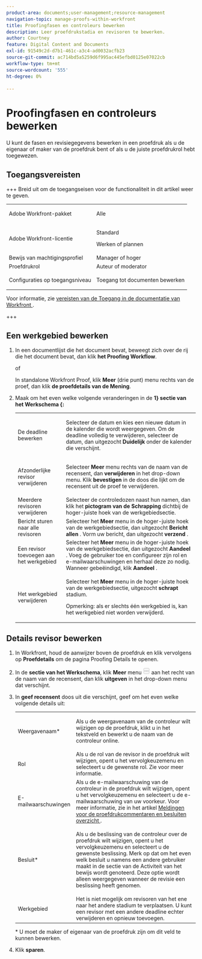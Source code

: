 ```yaml
---
product-area: documents;user-management;resource-management
navigation-topic: manage-proofs-within-workfront
title: Proofingfasen en controleurs bewerken
description: Leer proefdrukstadia en revisoren te bewerken.
author: Courtney
feature: Digital Content and Documents
exl-id: 91549c2d-d7b1-461c-a3c4-ad0032acfb23
source-git-commit: ac714bd5a5259d6f995ac445efbd0125e07022cb
workflow-type: tm+mt
source-wordcount: '555'
ht-degree: 0%

---
```


# Proofingfasen en controleurs bewerken

U kunt de fasen en revisiegegevens bewerken in een proefdruk als u de eigenaar of maker van de proefdruk bent of als u de juiste proefdrukrol hebt toegewezen.

## Toegangsvereisten

+++ Breid uit om de toegangseisen voor de functionaliteit in dit artikel weer te geven.

<table style="table-layout:auto"> 
 <col> 
 <col> 
 <tbody> 
  <tr> 
   <td role="rowheader">Adobe Workfront-pakket</td> 
   <td> <p>Alle</p> </td> 
  </tr> 
  <tr> 
   <td role="rowheader">Adobe Workfront-licentie</td> 
   <td> 
   <p>Standard</p>
   <p>Werken of plannen</p>
   </td> 
  </tr> 
  <tr> 
   <td role="rowheader">Bewijs van machtigingsprofiel </td> 
   <td>Manager of hoger</td> 
  </tr> 
  <tr> 
   <td role="rowheader">Proefdrukrol</td> 
   <td>Auteur of moderator </td> 
  </tr> 
  <tr> 
   <td role="rowheader">Configuraties op toegangsniveau</td> 
   <td> <p>Toegang tot documenten bewerken</p> </td> 
  </tr> 
 </tbody> 
</table>

Voor informatie, zie [ vereisten van de Toegang in de documentatie van Workfront ](/help/quicksilver/administration-and-setup/add-users/access-levels-and-object-permissions/access-level-requirements-in-documentation.md).

+++

## Een werkgebied bewerken

1. In een documentlijst die het document bevat, beweegt zich over de rij die het document bevat, dan klik **het Proofing Workflow**.

   of

   In standalone Workfront Proof, klik **Meer** (drie punt) menu rechts van de proef, dan klik **de proefdetails van de Mening**.

1. Maak om het even welke volgende veranderingen in de **1} sectie van het Werkschema {:**

   <table style="table-layout:auto"> 
    <col> 
    <col> 
    <tbody> 
     <tr> 
      <td role="rowheader">De deadline bewerken</td> 
      <td> <p>Selecteer de datum en kies een nieuwe datum in de kalender die wordt weergegeven. Om de deadline volledig te verwijderen, selecteer de datum, dan uitgezocht <strong> Duidelijk </strong> onder de kalender die verschijnt.</p> </td> 
     </tr> 
     <tr> 
      <td role="rowheader">Afzonderlijke revisor verwijderen</td> 
      <td> <p>Selecteer <strong> Meer </strong> menu rechts van de naam van de recensent, dan <strong> verwijderen </strong> in het drop-down menu. Klik <strong> bevestigen </strong> in de doos die lijkt om de recensent uit de proef te verwijderen.</p> </td> 
     </tr> 
     <tr> 
      <td role="rowheader">Meerdere revisoren verwijderen</td> 
      <td>Selecteer de controledozen naast hun namen, dan klik het <strong> pictogram van de Schrapping </strong> dichtbij de hoger-juiste hoek van de werkgebiedsectie.</td> 
     </tr> 
     <tr> 
      <td role="rowheader">Bericht sturen naar alle revisoren</td> 
      <td>Selecteer het <strong> Meer </strong> menu in de hoger-juiste hoek van de werkgebiedsectie, dan uitgezocht <strong> Bericht allen </strong>. Vorm uw bericht, dan uitgezocht <strong> verzend </strong>.</td> 
     </tr> 
     <tr> 
      <td role="rowheader">Een revisor toevoegen aan het werkgebied</td> 
      <td>Selecteer het <strong> Meer </strong> menu in de hoger-juiste hoek van de werkgebiedsectie, dan uitgezocht <strong> Aandeel </strong>. Voeg de gebruiker toe en configureer zijn rol en e-mailwaarschuwingen en herhaal deze zo nodig. Wanneer gebeëindigd, klik <strong> Aandeel </strong>.</td> 
     </tr> 
     <tr> 
      <td role="rowheader">Het werkgebied verwijderen</td> 
      <td> <p>Selecteer het <strong> Meer </strong> menu in de hoger-juiste hoek van de werkgebiedsectie, uitgezocht <strong> schrapt </strong> stadium.</p> <p>Opmerking: als er slechts één werkgebied is, kan het werkgebied niet worden verwijderd.</p> </td> 
     </tr> 
    </tbody> 
   </table>

## Details revisor bewerken

1. In Workfront, houd de aanwijzer boven de proefdruk en klik vervolgens op **Proefdetails** om de pagina Proofing Details te openen.
1. In de **sectie van het Werkschema**, klik **Meer** menu ![ Meer menu ](assets/more-button-small.png) aan het recht van de naam van de recensent, dan klik **uitgeven** in het drop-down menu dat verschijnt.

1. In **geef recensent** doos uit die verschijnt, geef om het even welke volgende details uit:

   <table style="table-layout:auto"> 
    <col> 
    <col> 
    <tbody> 
     <tr> 
      <td role="rowheader">Weergavenaam*</td> 
      <td> <p>Als u de weergavenaam van de controleur wilt wijzigen op de proefdruk, klikt u in het tekstveld en bewerkt u de naam van de controleur online.</p> </td> 
     </tr> 
     <tr> 
      <td role="rowheader">Rol</td> 
      <td>Als u de rol van de revisor in de proefdruk wilt wijzigen, opent u het vervolgkeuzemenu en selecteert u de gewenste rol. Zie voor meer informatie.</td> 
     </tr> 
     <tr> 
      <td role="rowheader">E-mailwaarschuwingen</td> 
      <td>Als u de e-mailwaarschuwing van de controleur in de proefdruk wilt wijzigen, opent u het vervolgkeuzemenu en selecteert u de e-mailwaarschuwing van uw voorkeur. Voor meer informatie, zie in het artikel <a href="../../../review-and-approve-work/proofing/proofing-overview/notifications-proof-comments-decisions.md" class="MCXref xref"> Meldingen voor de proefdrukcommentaren en besluiten overzicht </a>.</td> 
     </tr> 
     <tr data-mc-conditions=""> 
      <td role="rowheader">Besluit*</td> 
      <td> <p>Als u de beslissing van de controleur over de proefdruk wilt wijzigen, opent u het vervolgkeuzemenu en selecteert u de gewenste beslissing. Merk op dat om het even welk besluit u namens een andere gebruiker maakt in de sectie van de Activiteit van het bewijs wordt genoteerd. Deze optie wordt alleen weergegeven wanneer de revisie een beslissing heeft genomen.</p> </td> 
     </tr> 
     <tr> 
      <td role="rowheader">Werkgebied</td> 
      <td>Het is niet mogelijk om revisoren van het ene naar het andere stadium te verplaatsen. U kunt een revisor met een andere deadline echter verwijderen en opnieuw toevoegen.</td> 
     </tr> 
    </tbody> 
   </table>

   &#42; U moet de maker of eigenaar van de proefdruk zijn om dit veld te kunnen bewerken.

1. Klik **sparen**.
